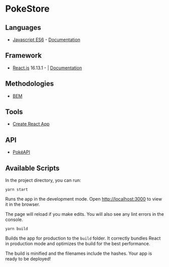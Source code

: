 # PokeStore

## Languages

- [Javascript ES6](https://www.w3schools.com/js/js_es6.asp) - [Documentation](http://es6-features.org/#Constants ':target=_blank')

## Framework

- [React.js](https://reactjs.org/) 16.13.1 - | [Documentation](https://reactjs.org/docs/getting-started.html ':target=_blank')

## Methodologies

- [BEM](http://getbem.com/ ':target=_blank')

## Tools

- [Create React App](https://github.com/facebook/create-react-app)

## API

- [PokéAPI](https://pokeapi.co/)

## Available Scripts

In the project directory, you can run:

`yarn start`

Runs the app in the development mode.
Open [http://localhost:3000](http://localhost:3000) to view it in the browser.

The page will reload if you make edits.
You will also see any lint errors in the console.

`yarn build`

Builds the app for production to the `build` folder.
It correctly bundles React in production mode and optimizes the build for the best performance.

The build is minified and the filenames include the hashes.
Your app is ready to be deployed!

